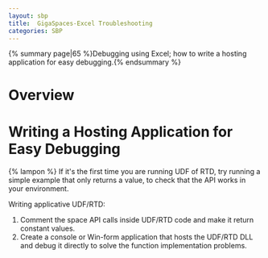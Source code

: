 ```yaml
---
layout: sbp
title:  GigaSpaces-Excel Troubleshooting
categories: SBP
---
```


{% summary page|65 %}Debugging using Excel; how to write a hosting application for easy debugging.{% endsummary %}

# Overview

# Writing a Hosting Application for Easy Debugging

{% lampon %} If it's the first time you are running UDF of RTD, try running a simple example that only returns a value, to check that the API works in your environment.

Writing applicative UDF/RTD:

1. Comment the space API calls inside UDF/RTD code and make it return constant values.
2. Create a console or Win-form application that hosts the UDF/RTD DLL and debug it directly to solve the function implementation problems.
